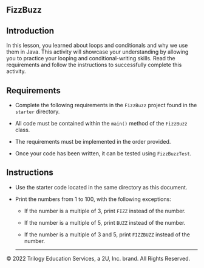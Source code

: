 ## FizzBuzz

## Introduction

In this lesson, you learned about loops and conditionals and why we use them in Java. This activity will showcase your understanding by allowing you to practice your looping and conditional-writing skills. Read the requirements and follow the instructions to successfully complete this activity.

## Requirements

- Complete the following requirements in the `FizzBuzz` project found in the `starter` directory.

- All code must be contained within the `main()` method of the `FizzBuzz` class.

- The requirements must be implemented in the order provided.

- Once your code has been written, it can be tested using `FizzBuzzTest`.

## Instructions

- Use the starter code located in the same directory as this document.

- Print the numbers from 1 to 100, with the following exceptions:

  - If the number is a multiple of 3, print `FIZZ` instead of the number.

  - If the number is a multiple of 5, print `BUZZ` instead of the number.

  - If the number is a multiple of 3 and 5, print `FIZZBUZZ` instead of the number.

  ---

© 2022 Trilogy Education Services, a 2U, Inc. brand. All Rights Reserved.
